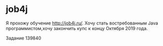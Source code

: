 # job4j
Я прохожу обучение  http://job4j.ru/.
Хочу стать востребованным Java программистом,хочу закончить купс к концу Октября 2019 года.

Задание 139840